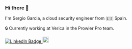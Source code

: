 ### Hi there 👋

I'm Sergio Garcia, a cloud security engineer from 🇪🇸 Spain.

🔒  Currently working at Verica in the Prowler Pro team.
<!--
**jfagoagas/jfagoagas** is a ✨ _special_ ✨ repository because its `README.md` (this file) appears on your GitHub profile.

Here are some ideas to get you started:

- 🔭 I’m currently working on ...
- 🌱 I’m currently learning ...
- 👯 I’m looking to collaborate on ...
- 🤔 I’m looking for help with ...
- 💬 Ask me about ...
- 📫 How to reach me: ...
- 😄 Pronouns: ...
- ⚡ Fun fact: ...
-->

<p>
   <a href="https://www.linkedin.com/in/sergargar/">
     <img src="https://img.shields.io/badge/-@jfagoagas-0077B5?style=flat-square&amp;labelColor=0077B5&amp;logo=LinkedIn&amp;link=https://www.linkedin.com/in/sergargar/" alt="LinkedIn Badge">
  </a>
    <a href="https://github.com/sergargar">
    <img height="20" src="https://img.shields.io/github/followers/jfagoagas?label=follow&logo=github&style=flat-square" />
  </a>
</p>
